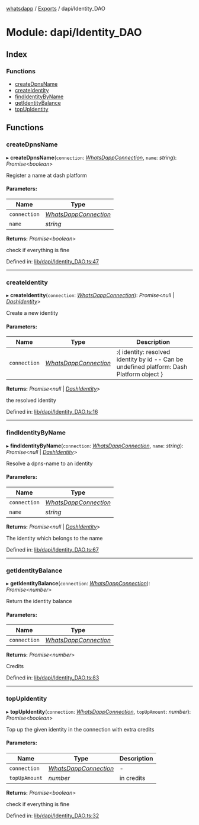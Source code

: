 [whatsdapp](../README.md) / [Exports](../modules.md) / dapi/Identity_DAO

# Module: dapi/Identity\_DAO

## Index

### Functions

* [createDpnsName](dapi_identity_dao.md#createdpnsname)
* [createIdentity](dapi_identity_dao.md#createidentity)
* [findIdentityByName](dapi_identity_dao.md#findidentitybyname)
* [getIdentityBalance](dapi_identity_dao.md#getidentitybalance)
* [topUpIdentity](dapi_identity_dao.md#topupidentity)

## Functions

### createDpnsName

▸ **createDpnsName**(`connection`: [*WhatsDappConnection*](whatsdapp.md#whatsdappconnection), `name`: *string*): *Promise*<*boolean*\>

Register a name at dash platform

#### Parameters:

Name | Type |
------ | ------ |
`connection` | [*WhatsDappConnection*](whatsdapp.md#whatsdappconnection) |
`name` | *string* |

**Returns:** *Promise*<*boolean*\>

check if everything is fine

Defined in: [lib/dapi/Identity_DAO.ts:47](https://github.com/realKidDouglas/whatsdapp-lib/blob/5db9bb0/lib/dapi/Identity_DAO.ts#L47)

___

### createIdentity

▸ **createIdentity**(`connection`: [*WhatsDappConnection*](whatsdapp.md#whatsdappconnection)): *Promise*<*null* \| [*DashIdentity*](types_dashtypes.md#dashidentity)\>

Create a new identity

#### Parameters:

Name | Type | Description |
------ | ------ | ------ |
`connection` | [*WhatsDappConnection*](whatsdapp.md#whatsdappconnection) | :{     identity: resolved identity by id -- Can be undefined     platform: Dash Platform object }   |

**Returns:** *Promise*<*null* \| [*DashIdentity*](types_dashtypes.md#dashidentity)\>

the resolved identity

Defined in: [lib/dapi/Identity_DAO.ts:16](https://github.com/realKidDouglas/whatsdapp-lib/blob/5db9bb0/lib/dapi/Identity_DAO.ts#L16)

___

### findIdentityByName

▸ **findIdentityByName**(`connection`: [*WhatsDappConnection*](whatsdapp.md#whatsdappconnection), `name`: *string*): *Promise*<*null* \| [*DashIdentity*](types_dashtypes.md#dashidentity)\>

Resolve a dpns-name to an identity

#### Parameters:

Name | Type |
------ | ------ |
`connection` | [*WhatsDappConnection*](whatsdapp.md#whatsdappconnection) |
`name` | *string* |

**Returns:** *Promise*<*null* \| [*DashIdentity*](types_dashtypes.md#dashidentity)\>

The identity which belongs to the name

Defined in: [lib/dapi/Identity_DAO.ts:67](https://github.com/realKidDouglas/whatsdapp-lib/blob/5db9bb0/lib/dapi/Identity_DAO.ts#L67)

___

### getIdentityBalance

▸ **getIdentityBalance**(`connection`: [*WhatsDappConnection*](whatsdapp.md#whatsdappconnection)): *Promise*<*number*\>

Return the identity balance

#### Parameters:

Name | Type |
------ | ------ |
`connection` | [*WhatsDappConnection*](whatsdapp.md#whatsdappconnection) |

**Returns:** *Promise*<*number*\>

Credits

Defined in: [lib/dapi/Identity_DAO.ts:83](https://github.com/realKidDouglas/whatsdapp-lib/blob/5db9bb0/lib/dapi/Identity_DAO.ts#L83)

___

### topUpIdentity

▸ **topUpIdentity**(`connection`: [*WhatsDappConnection*](whatsdapp.md#whatsdappconnection), `topUpAmount`: *number*): *Promise*<*boolean*\>

Top up the given identity in the connection with extra credits

#### Parameters:

Name | Type | Description |
------ | ------ | ------ |
`connection` | [*WhatsDappConnection*](whatsdapp.md#whatsdappconnection) | - |
`topUpAmount` | *number* | in credits   |

**Returns:** *Promise*<*boolean*\>

check if everything is fine

Defined in: [lib/dapi/Identity_DAO.ts:32](https://github.com/realKidDouglas/whatsdapp-lib/blob/5db9bb0/lib/dapi/Identity_DAO.ts#L32)
